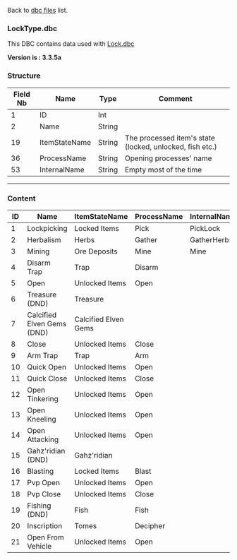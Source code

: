 Back to [dbc files](dbc_files) list.

### LockType.dbc

This DBC contains data used with [Lock.dbc](Lock.dbc)

**Version is : 3.3.5a**

### Structure

| Field Nb | Name          | Type   | Comment                                                  |
| -------- | ------------- | ------ | -------------------------------------------------------- |
| 1        | ID            | Int    |                                                          |
| 2        | Name          | String |                                                          |
| 19       | ItemStateName | String | The processed item's state (locked, unlocked, fish etc.) |
| 36       | ProcessName   | String | Opening processes' name                                  |
| 53       | InternalName  | String | Empty most of the time                                   |

***
### Content

| **ID** | **Name**                   | **ItemStateName**    | **ProcessName** | **InternalName** |
|--------|----------------------------|----------------------|-----------------|------------------|
| 1      | Lockpicking                | Locked Items         | Pick            | PickLock         |
| 2      | Herbalism                  | Herbs                | Gather          | GatherHerbs      |
| 3      | Mining                     | Ore Deposits         | Mine            | Mine             |
| 4      | Disarm Trap                | Trap                 | Disarm          |                  |
| 5      | Open                       | Unlocked Items       | Open            |                  |
| 6      | Treasure (DND)             | Treasure             |                 |                  |
| 7      | Calcified Elven Gems (DND) | Calcified Elven Gems |                 |                  |
| 8      | Close                      | Unlocked Items       | Close           |                  |
| 9      | Arm Trap                   | Trap                 | Arm             |                  |
| 10     | Quick Open                 | Unlocked Items       | Open            |                  |
| 11     | Quick Close                | Unlocked Items       | Close           |                  |
| 12     | Open Tinkering             | Unlocked Items       | Open            |                  |
| 13     | Open Kneeling              | Unlocked Items       | Open            |                  |
| 14     | Open Attacking             | Unlocked Items       | Open            |                  |
| 15     | Gahz'ridian (DND)          | Gahz'ridian          |                 |                  |
| 16     | Blasting                   | Locked Items         | Blast           |                  |
| 17     | Pvp Open                   | Unlocked Items       | Open            |                  |
| 18     | Pvp Close                  | Unlocked Items       | Close           |                  |
| 19     | Fishing (DND)              | Fish                 | Fish            |                  |
| 20     | Inscription                | Tomes                | Decipher        |                  |
| 21     | Open From Vehicle          | Unlocked Items       | Open            |                  |
